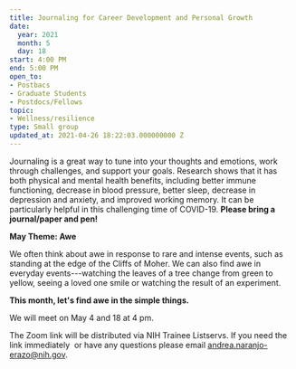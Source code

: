 ```yaml
---
title: Journaling for Career Development and Personal Growth
date:
  year: 2021
  month: 5
  day: 18
start: 4:00 PM
end: 5:00 PM
open_to:
- Postbacs
- Graduate Students
- Postdocs/Fellows
topic:
- Wellness/resilience
type: Small group
updated_at: 2021-04-26 18:22:03.000000000 Z
---
```

Journaling is a great way to tune into your thoughts and emotions, work
through challenges, and support your goals. Research shows that it has
both physical and mental health benefits, including better immune
functioning, decrease in blood pressure, better sleep, decrease in
depression and anxiety, and improved working memory. It can be
particularly helpful in this challenging time of COVID-19. **Please
bring a journal/paper and pen!**

**May Theme: Awe**

We often think about awe in response to rare and intense events, such as
standing at the edge of the Cliffs of Moher. We can also find awe in
everyday events---watching the leaves of a tree change from green to
yellow, seeing a loved one smile or watching the result of an
experiment.

<strong>This month, let's find awe in the simple </strong>**things.**

We will meet on May 4 and 18 at 4 pm.

The Zoom link will be distributed via NIH Trainee Listservs. If you need
the link immediately  or have any questions please email
[andrea.naranjo-erazo@nih.gov](mailto:andrea.naranjo-erazo@nih.gov).
